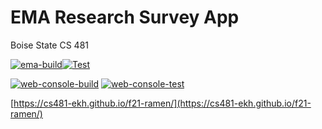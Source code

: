 # EMA Research Survey App
Boise State CS 481

[![ema-build](https://github.com/cs481-ekh/s22-ema/actions/workflows/ema-build.yml/badge.svg)](https://github.com/cs481-ekh/s22-ema/actions/workflows/ema-build.yml)[![Test](https://github.com/cs481-ekh/f21-ramen/actions/workflows/ema-test.yml/badge.svg)](https://github.com/cs481-ekh/f21-ramen/actions/workflows/ema-test.yml)

[![web-console-build](https://github.com/cs481-ekh/s22-ema/actions/workflows/web-console-build.yml/badge.svg)](https://github.com/cs481-ekh/s22-ema/actions/workflows/web-console-build.yml)
[![web-console-test](https://github.com/cs481-ekh/s22-ema/actions/workflows/web-console-test.yml/badge.svg)](https://github.com/cs481-ekh/s22-ema/actions/workflows/web-console-test.yml)

[https://cs481-ekh.github.io/f21-ramen/](https://cs481-ekh.github.io/f21-ramen/)
